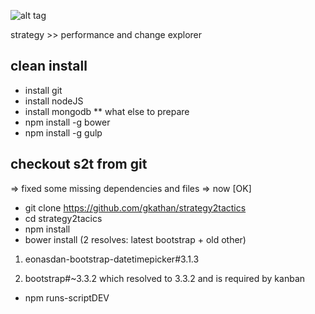 ![alt tag](https://raw.github.com/gkathan/space/master/public/images/space_big_bpty.bwin.png)

strategy >> performance and change explorer

clean install
-------------
* install git
* install nodeJS
* install mongodb
** what else to prepare
* npm install -g bower
* npm install -g gulp


checkout s2t from git
--------------------
=> fixed some missing dependencies and files
=> now [OK]

* git clone https://github.com/gkathan/strategy2tactics
* cd strategy2tacics
* npm install 
* bower install (2 resolves: latest bootstrap + old other)

 1) eonasdan-bootstrap-datetimepicker#3.1.3
 
 3) bootstrap#~3.3.2 which resolved to 3.3.2 and is required by kanban
 
 * npm runs-scriptDEV
 
 
